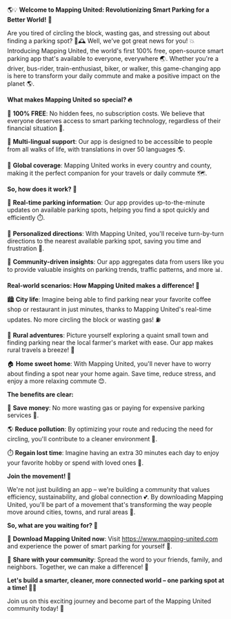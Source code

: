 🌎💡 **Welcome to Mapping United: Revolutionizing Smart Parking for a Better World!** 🚀

Are you tired of circling the block, wasting gas, and stressing out about finding a parking spot? 🔴🕰️ Well, we've got great news for you! 💥 Introducing Mapping United, the world's first 100% free, open-source smart parking app that's available to everyone, everywhere 🌏. Whether you're a driver, bus-rider, train-enthusiast, biker, or walker, this game-changing app is here to transform your daily commute and make a positive impact on the planet 🌎.

**What makes Mapping United so special? 🔥**

🔹 **100% FREE**: No hidden fees, no subscription costs. We believe that everyone deserves access to smart parking technology, regardless of their financial situation 💸.

🔹 **Multi-lingual support**: Our app is designed to be accessible to people from all walks of life, with translations in over 50 languages 🌎.

🔹 **Global coverage**: Mapping United works in every country and county, making it the perfect companion for your travels or daily commute 🗺️.

**So, how does it work? 🤔**

🔹 **Real-time parking information**: Our app provides up-to-the-minute updates on available parking spots, helping you find a spot quickly and efficiently ⏱️.

🔹 **Personalized directions**: With Mapping United, you'll receive turn-by-turn directions to the nearest available parking spot, saving you time and frustration 📍.

🔹 **Community-driven insights**: Our app aggregates data from users like you to provide valuable insights on parking trends, traffic patterns, and more 📊.

**Real-world scenarios: How Mapping United makes a difference! 💪**

🏙️ **City life**: Imagine being able to find parking near your favorite coffee shop or restaurant in just minutes, thanks to Mapping United's real-time updates. No more circling the block or wasting gas! ⛽️

🚂 **Rural adventures**: Picture yourself exploring a quaint small town and finding parking near the local farmer's market with ease. Our app makes rural travels a breeze! 🌼

🏠 **Home sweet home**: With Mapping United, you'll never have to worry about finding a spot near your home again. Save time, reduce stress, and enjoy a more relaxing commute 😊.

**The benefits are clear:**

💸 **Save money**: No more wasting gas or paying for expensive parking services 🤑.

🌎 **Reduce pollution**: By optimizing your route and reducing the need for circling, you'll contribute to a cleaner environment 🌿.

⏱️ **Regain lost time**: Imagine having an extra 30 minutes each day to enjoy your favorite hobby or spend with loved ones 👫.

**Join the movement! 🚀**

We're not just building an app – we're building a community that values efficiency, sustainability, and global connection 💕. By downloading Mapping United, you'll be part of a movement that's transforming the way people move around cities, towns, and rural areas 🌈.

**So, what are you waiting for? 🎉**

📲 **Download Mapping United now**: Visit https://www.mapping-united.com and experience the power of smart parking for yourself 🔴.

👫 **Share with your community**: Spread the word to your friends, family, and neighbors. Together, we can make a difference! 💬

**Let's build a smarter, cleaner, more connected world – one parking spot at a time! 🌈💪**

Join us on this exciting journey and become part of the Mapping United community today! 👋